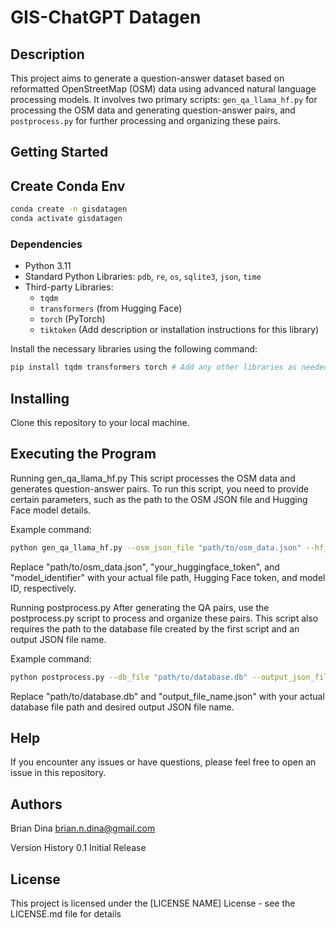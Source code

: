 # GIS-ChatGPT Datagen

## Description

This project aims to generate a question-answer dataset based on reformatted OpenStreetMap (OSM) data using advanced natural language processing models. It involves two primary scripts: `gen_qa_llama_hf.py` for processing the OSM data and generating question-answer pairs, and `postprocess.py` for further processing and organizing these pairs.

## Getting Started
## Create Conda Env
```bash
conda create -n gisdatagen
conda activate gisdatagen
```

### Dependencies

- Python 3.11
- Standard Python Libraries: `pdb`, `re`, `os`, `sqlite3`, `json`, `time`
- Third-party Libraries:
  - `tqdm`
  - `transformers` (from Hugging Face)
  - `torch` (PyTorch)
  - `tiktoken` (Add description or installation instructions for this library)

Install the necessary libraries using the following command:

```bash
pip install tqdm transformers torch # Add any other libraries as needed
```

## Installing
Clone this repository to your local machine.

## Executing the Program
Running gen_qa_llama_hf.py
This script processes the OSM data and generates question-answer pairs. To run this script, you need to provide certain parameters, such as the path to the OSM JSON file and Hugging Face model details.

Example command:
```bash
python gen_qa_llama_hf.py --osm_json_file "path/to/osm_data.json" --hf_token "your_huggingface_token" --model_id "model_identifier"
```

Replace "path/to/osm_data.json", "your_huggingface_token", and "model_identifier" with your actual file path, Hugging Face token, and model ID, respectively.

Running postprocess.py
After generating the QA pairs, use the postprocess.py script to process and organize these pairs. This script also requires the path to the database file created by the first script and an output JSON file name.

Example command:
```bash
python postprocess.py --db_file "path/to/database.db" --output_json_file "output_file_name.json"
```

Replace "path/to/database.db" and "output_file_name.json" with your actual database file path and desired output JSON file name.

## Help
If you encounter any issues or have questions, please feel free to open an issue in this repository.

## Authors
Brian Dina
brian.n.dina@gmail.com

Version History
0.1
Initial Release


## License
This project is licensed under the [LICENSE NAME] License - see the LICENSE.md file for details